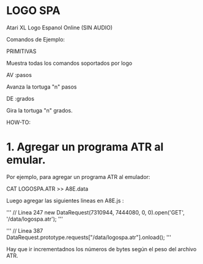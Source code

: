 # LOGO SPA

Atari XL Logo Espanol Online (SIN AUDIO)

Comandos de Ejemplo:

PRIMITIVAS

Muestra todas los comandos soportados por logo

AV :pasos

Avanza la tortuga "n" pasos

DE :grados

Gira la tortuga "n" grados.


HOW-TO:

# 1. Agregar un programa ATR al emular.

Por ejemplo, para agregar un programa ATR al emulador:

CAT LOGOSPA.ATR >> A8E.data

Luego agregar las siguientes lineas en A8E.js :

'''
// Linea 247
new DataRequest(7310944, 7444080, 0, 0).open('GET', '/data/logospa.atr');
'''

'''
// Linea 387
DataRequest.prototype.requests["/data/logospa.atr"].onload();
'''

Hay que ir incrementadnos los números de bytes según el peso del archivo ATR.

